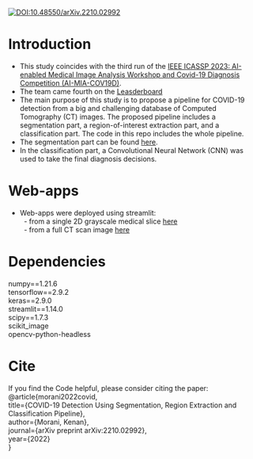 [![DOI:10.48550/arXiv.2210.02992](http://img.shields.io/badge/DOI-10.1101/2021.01.08.425840-B31B1B.svg)](https://doi.org/10.48550/arXiv.2210.02992)

# Introduction
* This study coincides with the third run of the [IEEE ICASSP 2023: AI-enabled Medical Image Analysis Workshop and Covid-19 Diagnosis Competition (AI-MIA-COV19D)](https://mlearn.lincoln.ac.uk/icassp-2023-ai-mia/).
* The team came fourth on the [Leasderboard](https://drive.google.com/file/d/1ATt-sqsSSaQczz-Qxj85LohwPD3T0i3W/view)
* The main purpose of this study is to propose a pipeline for COVID-19 detection from a big and challenging database of Computed Tomography (CT) images. The proposed pipeline includes a segmentation part, a region-of-interest extraction part, and a classification part. The code in this repo includes the whole pipeline.
* The segmentation part can be found [here](https://github.com/IDU-CVLab/Images_Preprocessing_2nd). 
* In the classification part, a Convolutional Neural Network (CNN) was used to take the final diagnosis decisions.

# Web-apps
* Web-apps were deployed using streamlit: <br/> 
&nbsp; - from a single 2D grayscale medical slice [here](https://kenanmorani-covid-19deployment-pipeline-app-82q4v6.streamlit.app/)   
&nbsp; - from a full CT scan image [here](https://kenanmorani-covid-19deployment-patient-level-predictions-d37izn.streamlit.app/)

# Dependencies
numpy==1.21.6 </br>
tensorflow==2.9.2 </br>
keras==2.9.0 </br>
streamlit==1.14.0 </br>
scipy==1.7.3 </br>
scikit_image </br>
opencv-python-headless </br>


# Cite
If you find the Code helpful, please consider citing the paper: </br>
@article{morani2022covid,   </br>
  title={COVID-19 Detection Using Segmentation, Region Extraction and Classification Pipeline},     </br>
  author={Morani, Kenan},    </br>
  journal={arXiv preprint arXiv:2210.02992},      </br>
  year={2022}     </br>
}
